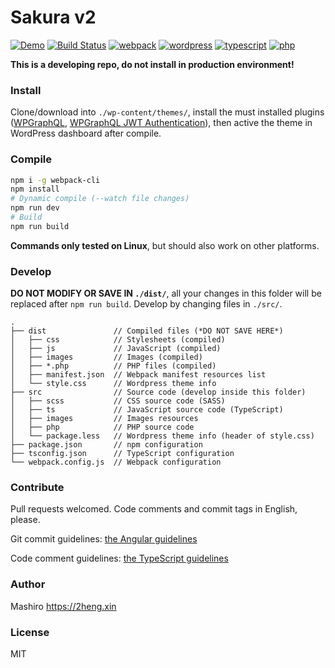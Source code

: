Sakura v2
====

[![Demo](https://shader.2heng.xin/badge/Demo-dev.2heng.xin-critical?logo=envato)](https://dev.2heng.xin) [![Build Status](https://dev.azure.com/moezhx/sakura2/_apis/build/status/mashirozx.sakura2?branchName=master)](https://dev.azure.com/moezhx/sakura2/_build/latest?definitionId=1&branchName=master) [![webpack](https://shader.2heng.xin/badge/webpack-4.41.2-9cf?logo=webpack)](https://webpack.js.org/) [![wordpress](https://shader.2heng.xin/badge/WordPress-5.3-blue?logo=wordpress)](https://wordpress.org) [![typescript](https://shader.2heng.xin/badge/TypeScript-3.6.4-294E80?logo=typescript)](https://www.typescriptlang.org/) [![php](https://shader.2heng.xin/badge/PHP-7.2-8892BF?logo=php)](https://www.php.net/)

__This is a developing repo, do not install in production environment!__

 ### Install
Clone/download into `./wp-content/themes/`, install the must installed plugins ([WPGraphQL](https://github.com/wp-graphql/wp-graphql), [WPGraphQL JWT Authentication](https://github.com/wp-graphql/wp-graphql-jwt-authentication)), then active the theme in WordPress dashboard after compile.

### Compile
```bash
npm i -g webpack-cli
npm install
# Dynamic compile (--watch file changes)
npm run dev
# Build
npm run build
```

__Commands only tested on Linux__, but should also work on other platforms.

### Develop
__DO NOT MODIFY OR SAVE IN `./dist/`__, all your changes in this folder will be replaced after `npm run build`. Develop by changing files in `./src/`.

```
.
├── dist               // Compiled files (*DO NOT SAVE HERE*)
│   ├── css            // Stylesheets (compiled)
│   ├── js             // JavaScript (compiled)
│   ├── images         // Images (compiled)
│   ├── *.php          // PHP files (compiled)
│   ├── manifest.json  // Webpack manifest resources list
│   └── style.css      // Wordpress theme info
├── src                // Source code (develop inside this folder)
│   ├── scss           // CSS source code (SASS)
│   ├── ts             // JavaScript source code (TypeScript)
│   ├── images         // Images resources
│   ├── php            // PHP source code
│   └── package.less   // Wordpress theme info (header of style.css)
├── package.json       // npm configuration
├── tsconfig.json      // TypeScript configuration
└── webpack.config.js  // Webpack configuration
```

### Contribute
Pull requests welcomed. Code comments and commit tags in English, please.

Git commit guidelines: [the Angular guidelines](https://github.com/angular/angular.js/blob/master/DEVELOPERS.md#-git-commit-guidelines)

Code comment guidelines: [the TypeScript guidelines](https://github.com/unional/typescript-guidelines/blob/master/pages/default/draft/comments.md)

### Author
Mashiro <https://2heng.xin>

### License
MIT
